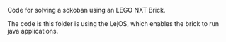 Code for solving a sokoban using an LEGO NXT Brick.

The code is this folder is using the LejOS, which enables the brick to run java applications.
